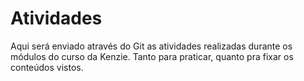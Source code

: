 # Atividades

Aqui será enviado através do Git as atividades realizadas durante os módulos do curso da Kenzie.
Tanto para praticar, quanto pra fixar os conteúdos vistos.
